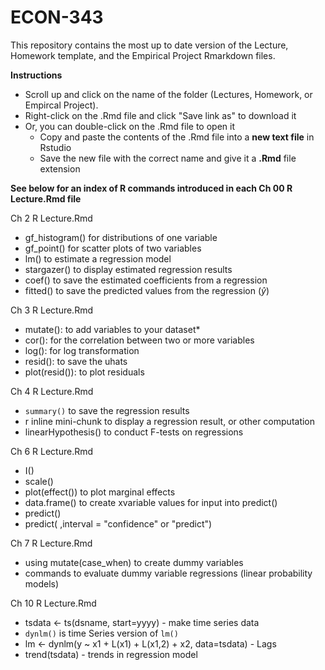 # ECON-343
This repository contains the most up to date version of the Lecture, Homework template, and the Empirical Project Rmarkdown files.

**Instructions**
- Scroll up and click on the name of the folder (Lectures, Homework, or Empircal Project).
- Right-click on the .Rmd file and click "Save link as" to download it
- Or, you can double-click on the .Rmd file to open it 
  - Copy and paste the contents of the .Rmd file into a **new text file** in Rstudio 
  - Save the new file with the correct name and give it a **.Rmd** file extension


**See below for an index of R commands introduced in each Ch 00 R Lecture.Rmd file**

Ch 2 R Lecture.Rmd

- gf_histogram() for distributions of one variable
- gf_point()     for scatter plots of two variables
- lm()           to estimate a regression model
- stargazer()    to display estimated regression results
- coef()         to save the estimated coefficients from a regression
- fitted()       to save the predicted values from the regression ($\hat{y}$)


Ch 3 R Lecture.Rmd

- mutate():      to add variables to your dataset*
- cor():         for the correlation between two or more variables
- log():         for log transformation
- resid():       to save the uhats
- plot(resid()): to plot residuals


Ch 4 R Lecture.Rmd

- `summary()` to save the regression results
- r inline mini-chunk to display a regression result, or other computation
- linearHypothesis()  to conduct F-tests on regressions

Ch 6 R Lecture.Rmd

- I()
- scale()
- plot(effect())   to plot marginal effects
- data.frame()     to create xvariable values for input into predict()
- predict()
- predict( ,interval = "confidence" or "predict")

Ch 7 R Lecture.Rmd

- using mutate(case_when) to create dummy variables
- commands to evaluate dummy variable regressions (linear probability models)

Ch 10 R Lecture.Rmd

- tsdata <- ts(dsname, start=yyyy) - make time series data
- `dynlm()` is time Series version of `lm()`
- lm <- dynlm(y ~ x1 + L(x1) + L(x1,2) + x2, data=tsdata) - Lags
- trend(tsdata) - trends in regression model
